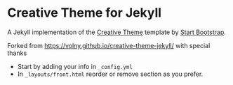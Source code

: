 # Creative Theme for Jekyll

A Jekyll implementation of the [Creative Theme](http://startbootstrap.com/template-overviews/creative/) template by [Start Bootstrap](http://startbootstrap.com).

Forked from <https://volny.github.io/creative-theme-jekyll/> with special thanks

- Start by adding your info in `_config.yml`
- In `_layouts/front.html` reorder or remove section as you prefer.

